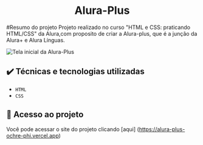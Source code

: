 <h1 align="center"> Alura-Plus </h1>


#Resumo do projeto
Projeto realizado no curso "HTML e CSS: praticando HTML/CSS" da Alura,com proposito de criar a Alura-plus, que é a junção da Alura+ e Alura Línguas.

![Tela inicial da Alura-Plus](https://github.com/joanavictoriasilveira/alura-plus/assets/146020975/9d46dd11-2e66-4e72-8bfb-d185c993b890)

## ✔️ Técnicas e tecnologias utilizadas

- ``HTML``
- ``CSS``

## 📁 Acesso ao projeto
Você pode acessar o site do projeto clicando [aqui] (https://alura-plus-ochre-phi.vercel.app)

